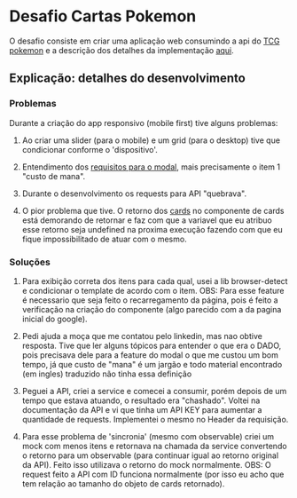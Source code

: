 # Desafio Cartas Pokemon

O desafio consiste em criar uma aplicação web consumindo a api do [TCG pokemon](https://pokemontcg.io/) e a descrição dos detalhes da implementação [aqui](https://github.com/aisdigital/FrontEndChallenge/blob/master/README.md).

## Explicação: detalhes do desenvolvimento

### Problemas

Durante a criação do app responsivo (mobile first) tive alguns problemas:

1. Ao criar uma slider (para o mobile) e um grid (para o desktop) tive que condicionar conforme o 'dispositivo'.

2. Entendimento dos [requisitos para o modal](https://github.com/aisdigital/FrontEndChallenge/blob/master/README.md#modal-com-detalhe-do-ataque-do-pokemon-com), mais precisamente o item 1 "custo de mana".

3. Durante o desenvolvimento os requests para API "quebrava".

4. O pior problema que tive. O retorno dos [cards](https://api.pokemontcg.io/v2/cards) no componente de cards está demorando de retornar e faz com que a variavel que eu atribuo esse retorno seja undefined na proxima execução fazendo com que eu fique impossibilitado de atuar com o mesmo.


### Soluções

1. Para exibição correta dos itens para cada qual, usei a lib browser-detect e condicionar o template de acordo com o item. OBS: Para esse feature é necessario que seja feito o recarregamento da página, pois é feito a verificação na criação do componente (algo parecido com a da pagina inicial do google).

2. Pedi ajuda a moça que me contatou pelo linkedin, mas nao obtive resposta. Tive que ler alguns tópicos para entender o que era o DADO, pois precisava dele para a feature do modal o que me custou um bom tempo, já que custo de "mana" é um jargão e todo material encontrado (em ingles) traduzido não tinha essa definição

3. Peguei a API, criei a service e comecei a consumir, porém depois de um tempo que estava atuando, o resultado era "chashado". Voltei na documentação da API e vi que tinha um API KEY para aumentar a quantidade de requests. Implementei o mesmo no Header da requisição. 

4. Para esse problema de 'sincronia' (mesmo com observable) criei um mock com menos itens e retornava na chamada da service convertendo o retorno para um observable (para continuar igual ao retorno original da API). Feito isso utilizava o retorno do mock normalmente.
OBS: O request feito a API com ID funciona normalmente (por isso eu acho que tem relação ao tamanho do objeto de cards retornado).

